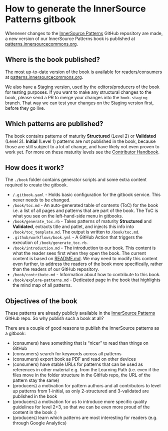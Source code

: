 # How to generate the InnerSource Patterns gitbook

Whenever changes to the [InnerSource Patterns][InnerSourcePatterns] GitHub repository are made, a new version of our InnerSource Patterns book is published at [patterns.innersourcecommons.org][book_production].

## Where is the book published?

The most up-to-date version of the book is available for readers/consumers at [patterns.innersourcecommons.org][book_production].

We also have a [Staging version][book_staging], used by the editors/producers of the book for testing purposes. If you want to make any structural changes to the book, please send a PR to merge your changes into the `book-staging` branch. That way we can test your changes on the Staging version first, before they go live.

## Which patterns are published?

The book contains patterns of maturity **Structured** (Level 2) or **Validated** (Level 3). **Initial** (Level 1) patterns are not published in the book, because those are still subject to a lot of change, and have likely not even proven to work yet. For more on these maturity levels see the [Contributor Handbook](../meta/contributor-handbook.md).

## How does it work?

The `./book` folder contains generator scripts and some extra content required to create the gitbook.

- `/.gitbook.yaml` - Holds basic configuration for the gitbook service. This never needs to be changed.
- `/book/toc.md` - An auto-generated table of contents (ToC) for the book i.e. a list of all pages and patterns that are part of the book. The ToC is what you see on the left-hand-side menu in gitbooks.
- `/book/generate_toc.rb` - Takes patterns of maturity **Structured** and **Validated**, extracts title and patlet, and injects this info into `/book/toc_template.md`. The output is written to `/book/toc.md`.
- `.github/workflows/book.yml` - A GitHub Action that triggers the execution of `/book/generate_toc.rb`.
- `/book/introduction.md` - The introduction to our book. This content is what the reader sees first when they open the book. The current content is based on [README.md](../README.md). We may need to modify this content even further, to address the readers of the book more specifically, rather than the readers of our GitHub repository.
- `/book/contribute.md` - Information about how to contribute to this book.
- `/book/explore-patterns.md` - Dedicated page in the book that highlights the mind map of all patterns.

## Objectives of the book

These patterns are already publicly available in the [InnerSource Patterns][InnerSourcePatterns] GitHub repo. So why publish such a book at all?

There are a couple of good reasons to publish the InnerSource patterns as a gitbook:

* (consumers) have something that is “nicer” to read than things on GitHub
* (consumers) search for keywords across all patterns
* (consumers) export book as PDF and read on other devices
* (consumers) have stable URLs for patterns that can be used as references in other material e.g. from the Learning Path (i.e. even if the files move in the folder structure in the GitHub repo, the URL of the pattern stay the same)
* (producers) a motivation for pattern authors and all contributors to level up patterns from 1-initial, as only 2-structured and 3-validated are published in the book
* (producers) a motivation for us to introduce more specific quality guidelines for level 2+3, so that we can be even more proud of the content in the book :)
* (producers) learn which patterns are most interesting for readers (e.g. through Google Analytics)

[InnerSourcePatterns]: https://github.com/InnerSourceCommons/InnerSourcePatterns
[book_production]: https://patterns.innersourcecommons.org
[book_staging]: https://innersourcecommons.gitbook.io/innersource-patterns-staging/v/book-staging/
